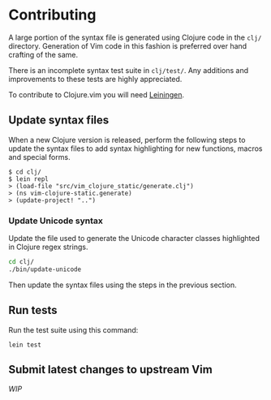 # Contributing

A large portion of the syntax file is generated using Clojure code in the
`clj/` directory.  Generation of Vim code in this fashion is preferred over
hand crafting of the same.

There is an incomplete syntax test suite in `clj/test/`.  Any additions and
improvements to these tests are highly appreciated.

To contribute to Clojure.vim you will need [Leiningen][].


## Update syntax files

When a new Clojure version is released, perform the following steps to update
the syntax files to add syntax highlighting for new functions, macros and
special forms.

```
$ cd clj/
$ lein repl
> (load-file "src/vim_clojure_static/generate.clj")
> (ns vim-clojure-static.generate)
> (update-project! "..")
```

### Update Unicode syntax

Update the file used to generate the Unicode character classes highlighted in Clojure
regex strings.

```sh
cd clj/
./bin/update-unicode
```

Then update the syntax files using the steps in the previous section.


## Run tests

Run the test suite using this command:

```
lein test
```


## Submit latest changes to upstream Vim

_WIP_


[Leiningen]: https://leiningen.org/#install
